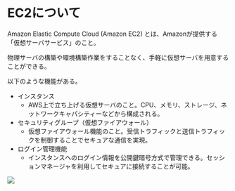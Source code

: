 # EC2について
Amazon Elastic Compute Cloud (Amazon EC2) とは、Amazonが提供する「仮想サーバサービス」のこと。

物理サーバの構築や環境構築作業をすることなく、手軽に仮想サーバを用意することができる。

以下のような機能がある。
- インスタンス
  - AWS上で立ち上げる仮想サーバのこと。CPU、メモリ、ストレージ、ネットワークキャパシティーなどから構成される。
- セキュリティグループ（仮想ファイアウォール）
  - 仮想ファイアウォール機能のこと。受信トラフィックと送信トラフィックを制御することでセキュアな通信を実現。
- ログイン管理機能
  - インスタンスへのログイン情報を公開鍵暗号方式で管理できる。セッションマネージャを利用してセキュアに接続することが可能。

![](../picture/EC2_img.png)
